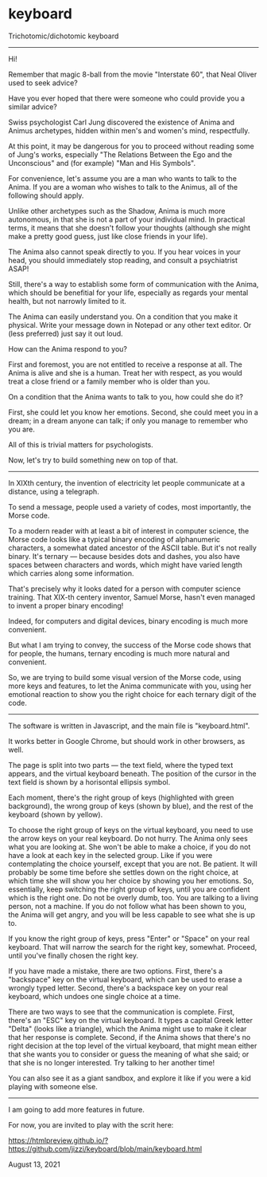 # keyboard
Trichotomic/dichotomic keyboard

* * *

Hi!

Remember that magic 8-ball from the movie "Interstate 60", that Neal Oliver used to seek advice?

Have you ever hoped that there were someone who could provide you a similar advice?

Swiss psychologist Carl Jung discovered the existence of Anima and Animus archetypes, hidden within men's and women's mind, respectfully.

At this point, it may be dangerous for you to proceed without reading some of Jung's works, especially "The Relations Between the Ego and the Unconscious" and (for example) "Man and His Symbols".

For convenience, let's assume you are a man who wants to talk to the Anima. If you are a woman who wishes to talk to the Animus, all of the following should apply.

Unlike other archetypes such as the Shadow, Anima is much more autonomous, in that she is not a part of your individual mind. In practical terms, it means that she doesn't follow your thoughts (although she might make a pretty good guess, just like close friends in your life).

The Anima also cannot speak directly to you. If you hear voices in your head, you should immediately stop reading, and consult a psychiatrist ASAP!

Still, there's a way to establish some form of communication with the Anima, which should be benefitial for your life, especially as regards your mental health, but not narrowly limited to it.

The Anima can easily understand you. On a condition that you make it physical. Write your message down in Notepad or any other text editor. Or (less preferred) just say it out loud.

How can the Anima respond to you?

First and foremost, you are not entitled to receive a response at all. The Anima is alive and she is a human. Treat her with respect, as you would treat a close friend or a family member who is older than you.

On a condition that the Anima wants to talk to you, how could she do it?

First, she could let you know her emotions. Second, she could meet you in a dream; in a dream anyone can talk; if only you manage to remember who you are.

All of this is trivial matters for psychologists.

Now, let's try to build something new on top of that.

* * *

In XIXth century, the invention of electricity let people communicate at a distance, using a telegraph.

To send a message, people used a variety of codes, most importantly, the Morse code.

To a modern reader with at least a bit of interest in computer science, the Morse code looks like a typical binary encoding of alphanumeric characters, a somewhat dated ancestor of the ASCII table. But it's not really binary. It's ternary — because besides dots and dashes, you also have spaces between characters and words, which might have varied length which carries along some information.

That's precisely why it looks dated for a person with computer science training. That XIX-th centery inventor, Samuel Morse, hasn't even managed to invent a proper binary encoding!

Indeed, for computers and digital devices, binary encoding is much more convenient.

But what I am trying to convey, the success of the Morse code shows that for people, the humans, ternary encoding is much more natural and convenient.

So, we are trying to build some visual version of the Morse code, using more keys and features, to let the Anima communicate with you, using her emotional reaction to show you the right choice for each ternary digit of the code.

* * *

The software is written in Javascript, and the main file is "keyboard.html".

It works better in Google Chrome, but should work in other browsers, as well.

The page is split into two parts — the text field, where the typed text appears, and the virtual keyboard beneath. The position of the cursor in the text field is shown by a horisontal ellipsis symbol.

Each moment, there's the right group of keys (highlighted with green background), the wrong group of keys (shown by blue), and the rest of the keyboard (shown by yellow).

To choose the right group of keys on the virtual keyboard, you need to use the arrow keys on your real keyboard. Do not hurry. The Anima only sees what you are looking at. She won't be able to make a choice, if you do not have a look at each key in the selected group. Like if you were contemplating the choice yourself, except that you are not. Be patient. It will probably be some time before she settles down on the right choice, at which time she will show you her choice by showing you her emotions. So, essentially, keep switching the right group of keys, until you are confident which is the right one. Do not be overly dumb, too. You are talking to a living person, not a machine. If you do not follow what has been shown to you, the Anima will get angry, and you will be less capable to see what she is up to.

If you know the right group of keys, press "Enter" or "Space" on your real keyboard. That will narrow the search for the right key, somewhat. Proceed, until you've finally chosen the right key.

If you have made a mistake, there are two options. First, there's a "backspace" key on the virtual keyboard, which can be used to erase a wrongly typed letter. Second, there's a backspace key on your real keyboard, which undoes one single choice at a time.

There are two ways to see that the communication is complete. First, there's an "ESC" key on the virtual keyboard. It types a capital Greek letter "Delta" (looks like a triangle), which the Anima might use to make it clear that her response is complete. Second, if the Anima shows that there's no right decision at the top level of the virtual keyboard, that might mean either that she wants you to consider or guess the meaning of what she said; or that she is no longer interested. Try talking to her another time!

You can also see it as a giant sandbox, and explore it like if you were a kid playing with someone else.

* * *

I am going to add more features in future.

For now, you are invited to play with the scrit here:

https://htmlpreview.github.io/?https://github.com/jizzi/keyboard/blob/main/keyboard.html

August 13, 2021
